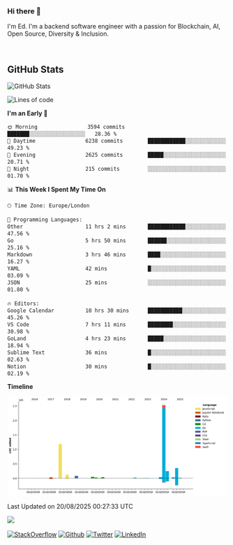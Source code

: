 ### Hi there 👋
 I'm Ed. I'm a backend software engineer with a passion for Blockchain, AI, Open Source, Diversity & Inclusion.

<br />

<h2>GitHub Stats</h2>
<p><img src="https://github-readme-stats.vercel.app/api?username=echarrod&amp;show_icons=true" alt="GitHub Stats"></p>

<!--START_SECTION:waka-->
![Lines of code](https://img.shields.io/badge/From%20Hello%20World%20I%27ve%20Written-4.8%20million%20lines%20of%20code-blue)

**I'm an Early 🐤** 

```text
🌞 Morning                3594 commits        ███████░░░░░░░░░░░░░░░░░░   28.36 % 
🌆 Daytime                6238 commits        ████████████░░░░░░░░░░░░░   49.23 % 
🌃 Evening                2625 commits        █████░░░░░░░░░░░░░░░░░░░░   20.71 % 
🌙 Night                  215 commits         ░░░░░░░░░░░░░░░░░░░░░░░░░   01.70 % 
```


📊 **This Week I Spent My Time On** 

```text
🕑︎ Time Zone: Europe/London

💬 Programming Languages: 
Other                    11 hrs 2 mins       ████████████░░░░░░░░░░░░░   47.56 % 
Go                       5 hrs 50 mins       ██████░░░░░░░░░░░░░░░░░░░   25.16 % 
Markdown                 3 hrs 46 mins       ████░░░░░░░░░░░░░░░░░░░░░   16.27 % 
YAML                     42 mins             █░░░░░░░░░░░░░░░░░░░░░░░░   03.09 % 
JSON                     25 mins             ░░░░░░░░░░░░░░░░░░░░░░░░░   01.80 % 

🔥 Editors: 
Google Calendar          10 hrs 30 mins      ███████████░░░░░░░░░░░░░░   45.26 % 
VS Code                  7 hrs 11 mins       ████████░░░░░░░░░░░░░░░░░   30.98 % 
GoLand                   4 hrs 23 mins       █████░░░░░░░░░░░░░░░░░░░░   18.94 % 
Sublime Text             36 mins             █░░░░░░░░░░░░░░░░░░░░░░░░   02.63 % 
Notion                   30 mins             █░░░░░░░░░░░░░░░░░░░░░░░░   02.19 % 
```

**Timeline**

![Lines of Code chart](https://raw.githubusercontent.com/echarrod/echarrod/main/assets/bar_graph.png)


 Last Updated on 20/08/2025 00:27:33 UTC
<!--END_SECTION:waka-->

![](https://komarev.com/ghpvc/?username=echarrod)

<p>
<a href="https://stackoverflow.com/users/1014632/ech" target="_blank"><img alt="StackOverflow" src="https://img.shields.io/badge/-Stackoverflow-FE7A16?style=for-the-badge&logo=stack-overflow&logoColor=white" /></a> 
<a href="https://github.com/echarrod" target="_blank"><img alt="Github" src="https://img.shields.io/badge/GitHub-%2312100E.svg?&style=for-the-badge&logo=Github&logoColor=white" /></a> 
<a href="https://twitter.com/e_harrod" target="_blank"><img alt="Twitter" src="https://img.shields.io/badge/twitter-%231DA1F2.svg?&style=for-the-badge&logo=twitter&logoColor=white" /></a> 
<a href="https://www.linkedin.com/in/ed-harrod" target="_blank"><img alt="LinkedIn" src="https://img.shields.io/badge/linkedin-%230077B5.svg?&style=for-the-badge&logo=linkedin&logoColor=white" /></a>
